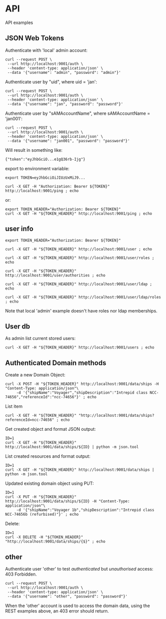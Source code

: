 API
===

API examples

JSON Web Tokens
--- 
Authenticate with 'local' admin account:

    curl --request POST \
     --url http://localhost:9001/auth \
     --header 'content-type: application/json' \
     --data '{"username": "admin", "password": "admin"}'

Authenticate user by "uid", where uid = 'jan':

    curl --request POST \
     --url http://localhost:9001/auth \
     --header 'content-type: application/json' \
     --data '{"username": "jan", "password": "password"}'

Authenticate user by "sAMAccountName", where sAMAccountName = 'jan001':

    curl --request POST \
     --url http://localhost:9001/auth \
     --header 'content-type: application/json' \
     --data '{"username": "jan001", "password": "password"}'

Will result in something like:

    {"token":"eyJhbGciO...e1gQ36rb-Ijg"}

export to environment variable:

    export TOKEN=eyJhbGciOiJIUzUxMiJ9...
 
    curl -X GET -H "Authorization: Bearer ${TOKEN}" http://localhost:9001/ping ; echo

or:

    export TOKEN_HEADER="Authorization: Bearer ${TOKEN}"
    curl -X GET -H "${TOKEN_HEADER}" http://localhost:9001/ping ; echo

user info
---

    export TOKEN_HEADER="Authorization: Bearer ${TOKEN}"

    curl -X GET -H "${TOKEN_HEADER}" http://localhost:9001/user ; echo
         
    curl -X GET -H "${TOKEN_HEADER}" http://localhost:9001/user/roles ; echo

    curl -X GET -H "${TOKEN_HEADER}" http://localhost:9001/user/authorities ; echo

    curl -X GET -H "${TOKEN_HEADER}" http://localhost:9001/user/ldap ; echo

    curl -X GET -H "${TOKEN_HEADER}" http://localhost:9001/user/ldap/roles ; echo

Note that local 'admin' example doesn't have roles nor ldap memberships.

User db
---
As admin list current stored users:

    curl -X GET -H "${TOKEN_HEADER}" http://localhost:9001/users ; echo

Authenticated Domain methods
---

Create a new Domain Object:

    curl -X POST -H "${TOKEN_HEADER}" http://localhost:9001/data/ships -H "Content-Type: application/json"\
 	     -d '{"shipName":"Voyager","shipDescription":"Intrepid class NCC-74656","referenceId":"ncc-74656"}' ; echo

List item

    curl -X GET -H "${TOKEN_HEADER}" "http://localhost:9001/data/ships?referenceId=ncc-74656" ; echo

Get created object and format JSON output:

    ID=1
    curl -X GET -H "${TOKEN_HEADER}" http://localhost:9001/data/ships/${ID} | python -m json.tool  

List created resources and format output:

    ID=1
    curl -X GET -H "${TOKEN_HEADER}" http://localhost:9001/data/ships | python -m json.tool  

Updated existing domain object using PUT:

    ID=1
    curl -X PUT -H "${TOKEN_HEADER}" http://localhost:9001/data/ships/${ID} -H "Content-Type: application/json"\
	     -d '{"shipName":"Voyager 1b","shipDescription":"Intrepid class NCC-74656b (refurbised)"}' ; echo 

Delete:

    ID=1
    curl -X DELETE -H "${TOKEN_HEADER}" "http://localhost:9001/data/ships/{$}" ; echo 

other
---
Authenticate user 'other' to test *authenticated* but *unauthorised* access: 403 Forbidden.

    curl --request POST \
     --url http://localhost:9001/auth \
     --header 'content-type: application/json' \
     --data '{"username": "other", "password": "password"}'

When the 'other' account is used to access the domain data, using the REST examples above,
an 403 error should return.
